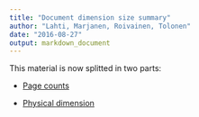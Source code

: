 ```yaml
---
title: "Document dimension size summary"
author: "Lahti, Marjanen, Roivainen, Tolonen"
date: "2016-08-27"
output: markdown_document
---
```


This material is now splitted in two parts:

  * [Page counts](pagecount.md)

  * [Physical dimension](dimension.md)


